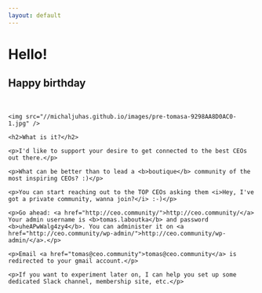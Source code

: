 ```yaml
---
layout: default
---
```


<div class="wrapper">

  <div class="row row--full">
    <h1>Hello!</h1>
    <h2>Happy birthday</h2>
    <br/>
    
    <img src="//michaljuhas.github.io/images/pre-tomasa-9298AA8D0AC0-1.jpg" />
    
    <h2>What is it?</h2>
    
    <p>I'd like to support your desire to get connected to the best CEOs out there.</p>
    
    <p>What can be better than to lead a <b>boutique</b> community of the most inspiring CEOs? :)</p>
    
    <p>You can start reaching out to the TOP CEOs asking them <i>Hey, I've got a private community, wanna join?</i> :-)</p>
    
    <p>Go ahead: <a href="http://ceo.community/">http://ceo.community/</a> Your admin username is <b>tomas.laboutka</b> and password <b>uheAPwWalg4zy4</b>. You can administer it on <a href="http://ceo.community/wp-admin/">http://ceo.community/wp-admin/</a>.</p>
    
    <p>Email <a href="tomas@ceo.community">tomas@ceo.community</a> is redirected to your gmail account.</p>

    <p>If you want to experiment later on, I can help you set up some dedicated Slack channel, membership site, etc.</p>

  </div>

</div>
